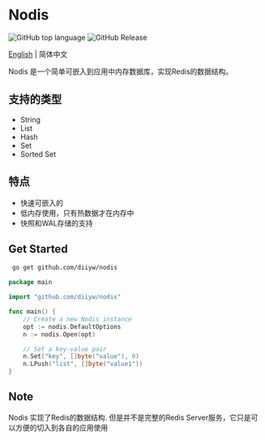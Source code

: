 # Nodis
![GitHub top language](https://img.shields.io/github/languages/top/diiyw/nodis) ![GitHub Release](https://img.shields.io/github/v/release/diiyw/nodis)


[English](https://github.com/diiyw/nodis/blob/main/README.md) | 简体中文

Nodis 是一个简单可嵌入到应用中内存数据库，实现Redis的数据结构。

## 支持的类型

- String
- List
- Hash
- Set
- Sorted Set

## 特点

- 快速可嵌入的
- 低内存使用，只有热数据才在内存中
- 快照和WAL存储的支持

## Get Started

```bash
 go get github.com/diiyw/nodis 
```

```go
package main

import "github.com/diiyw/nodis"

func main() {
	// Create a new Nodis instance
	opt := nodis.DefaultOptions
	n := nodis.Open(opt)

	// Set a key-value pair
	n.Set("key", []byte("value"), 0)
	n.LPush("list", []byte("value1"))
}

```

## Note

Nodis 实现了Redis的数据结构. 但是并不是完整的Redis Server服务，它只是可以方便的切入到各自的应用使用
